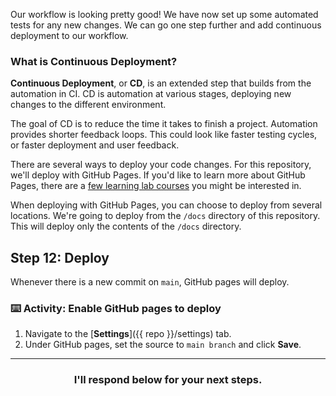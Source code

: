 Our workflow is looking pretty good! We have now set up some automated tests for any new changes. We can go one step further and add continuous deployment to our workflow.

### What is Continuous Deployment?

**Continuous Deployment**, or **CD**, is an extended step that builds from the automation in CI. CD is automation at various stages, deploying new changes to the different environment.

The goal of CD is to reduce the time it takes to finish a project. Automation provides shorter feedback loops. This could look like faster testing cycles, or faster deployment and user feedback.

There are several ways to deploy your code changes. For this repository, we'll deploy with GitHub Pages. If you'd like to learn more about GitHub Pages, there are a [few learning lab courses](https://lab.github.com/courses?tag=GitHub%20Pages) you might be interested in.

When deploying with GitHub Pages, you can choose to deploy from several locations. We're going to deploy from the `/docs` directory of this repository.  This will deploy only the contents of the `/docs` directory.

## Step 12: Deploy

Whenever there is a new commit on `main`, GitHub pages will deploy.

### :keyboard: Activity: Enable GitHub pages to deploy

1. Navigate to the [**Settings**]({{ repo }}/settings) tab.
1. Under GitHub pages, set the source to `main branch` and click **Save**.

<hr>
<h3 align="center">I'll respond below for your next steps.</h3>
